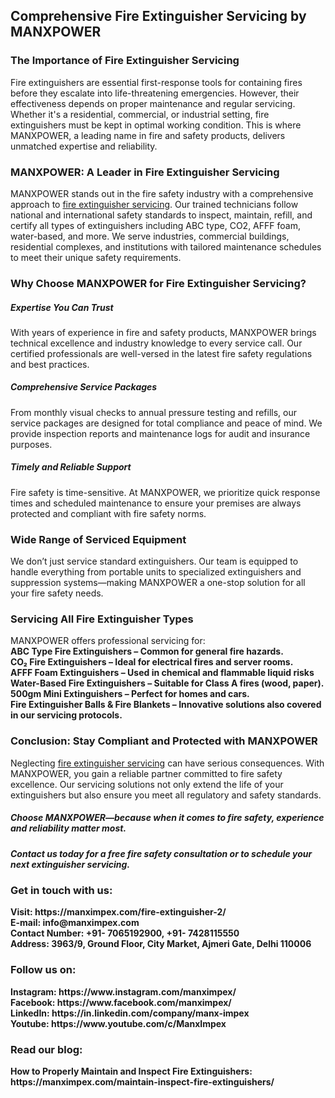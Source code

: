 <h2>Comprehensive Fire Extinguisher Servicing by MANXPOWER</h2>
<h3>The Importance of Fire Extinguisher Servicing</h3>
Fire extinguishers are essential first-response tools for containing fires before they escalate into life-threatening emergencies. However, their effectiveness depends on proper maintenance and regular servicing. Whether it's a residential, commercial, or industrial setting, fire extinguishers must be kept in optimal working condition. This is where MANXPOWER, a leading name in fire and safety products, delivers unmatched expertise and reliability.<br>
<h3>MANXPOWER: A Leader in Fire Extinguisher Servicing</h3>
MANXPOWER stands out in the fire safety industry with a comprehensive approach to <a href="https://manximpex.com/fire-extinguisher-2/" title=" fire extinguisher servicing" alt" fire extinguisher servicing" <a> fire extinguisher servicing</a>. Our trained technicians follow national and international safety standards to inspect, maintain, refill, and certify all types of extinguishers including ABC type, CO2, AFFF foam, water-based, and more. We serve industries, commercial buildings, residential complexes, and institutions with tailored maintenance schedules to meet their unique safety requirements.<br>
<h3>Why Choose MANXPOWER for Fire Extinguisher Servicing?</h3>
<h5> Expertise You Can Trust</h5>
With years of experience in fire and safety products, MANXPOWER brings technical excellence and industry knowledge to every service call. Our certified professionals are well-versed in the latest fire safety regulations and best practices.<br>
<h5>Comprehensive Service Packages</h5>
From monthly visual checks to annual pressure testing and refills, our service packages are designed for total compliance and peace of mind. We provide inspection reports and maintenance logs for audit and insurance purposes.<br>
<h5>Timely and Reliable Support</h5>
Fire safety is time-sensitive. At MANXPOWER, we prioritize quick response times and scheduled maintenance to ensure your premises are always protected and compliant with fire safety norms.<br>
<h3>Wide Range of Serviced Equipment</h3>
We don’t just service standard extinguishers. Our team is equipped to handle everything from portable units to specialized extinguishers and suppression systems—making MANXPOWER a one-stop solution for all your fire safety needs.<br>
<h3>Servicing All Fire Extinguisher Types</h3>
MANXPOWER offers professional servicing for:<br>
<b>ABC Type Fire Extinguishers – Common for general fire hazards.</b><br>
<b>CO₂ Fire Extinguishers – Ideal for electrical fires and server rooms.</b><br>
<b>AFFF Foam Extinguishers – Used in chemical and flammable liquid risks</b><br>
<b>Water-Based Fire Extinguishers – Suitable for Class A fires (wood, paper).</b><br>
<b>500gm Mini Extinguishers – Perfect for homes and cars.</b><br>
<b>Fire Extinguisher Balls & Fire Blankets – Innovative solutions also covered in our servicing protocols.</b><br>
<h3>Conclusion: Stay Compliant and Protected with MANXPOWER</h3>
Neglecting <a href="https://manximpex.com/fire-extinguisher-2/" title=" fire extinguisher servicing" alt" fire extinguisher servicing" <a> fire extinguisher servicing</a> can have serious consequences. With MANXPOWER, you gain a reliable partner committed to fire safety excellence. Our servicing solutions not only extend the life of your extinguishers but also ensure you meet all regulatory and safety standards.<br>
<h5>Choose MANXPOWER—because when it comes to fire safety, experience and reliability matter most.</h5>
<h5>Contact us today for a free fire safety consultation or to schedule your next extinguisher servicing.</h5>
<h3>Get in touch with us:</h3>
<b>Visit: https://manximpex.com/fire-extinguisher-2/ </b><br>
<b>E-mail: info@manximpex.com </b><br>
<b>Contact Number: +91- 7065192900, +91- 7428115550</b><br>
<b>Address: 3963/9, Ground Floor, City Market, Ajmeri Gate, Delhi 110006 </b><br>
<h3>Follow us on:</h3>
<b>Instagram: https://www.instagram.com/manximpex/ </b><br>
<b>Facebook: https://www.facebook.com/manximpex/ </b><br>
<b>LinkedIn: https://in.linkedin.com/company/manx-impex </b><br>
<b>Youtube: https://www.youtube.com/c/ManxImpex  </b><br>
<h3>Read our blog:</h3>
<b>How to Properly Maintain and Inspect Fire Extinguishers: https://manximpex.com/maintain-inspect-fire-extinguishers/</b>
